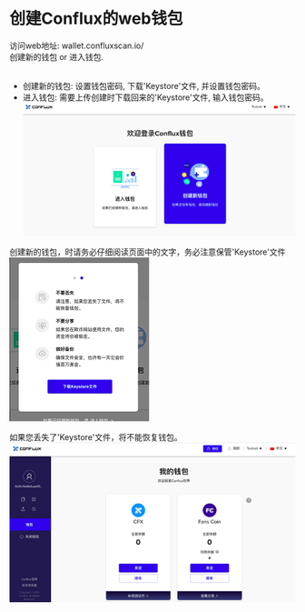 创建Conflux的web钱包
===

访问web地址: wallet.confluxscan.io/ <br>
创建新的钱包 or 进入钱包.<br>
<br>

* 创建新的钱包: 设置钱包密码, 下载'Keystore'文件, 并设置钱包密码。<br>
* 进入钱包: 需要上传创建时下载回来的'Keystore'文件, 输入钱包密码。<br>
![创建或登录钱包](https://github.com/aoems/conflux-developer-site/blob/master/docs/img/login_wallet.png "login_wallet")<br>



创建新的钱包，时请务必仔细阅读页面中的文字，务必注意保管'Keystore'文件<br>
![创建时下载keystore](https://github.com/aoems/conflux-developer-site/blob/master/docs/img/download_keystore.png "download_keystore")<br>

如果您丢失了'Keystore'文件，将不能恢复钱包。<br>
![登陆wallet](https://github.com/aoems/conflux-developer-site/blob/master/docs/img/load_wallet.png "load_wallet")<br>

